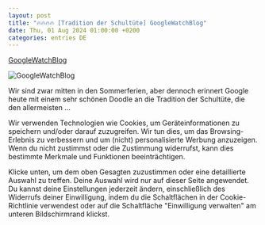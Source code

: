 ```yaml
---
layout: post
title: "🔥🔥🔥🔥 [Tradition der Schultüte] GoogleWatchBlog"
date: Thu, 01 Aug 2024 01:00:00 +0200
categories: entries DE
---
```

[GoogleWatchBlog](https://www.googlewatchblog.de/tag/tradition-der-schultuete/)

![GoogleWatchBlog](https://www.googlewatchblog.de/wp-content/uploads/Tradition-der-Schultuete-Google-Doodle.jpg)

Wir sind zwar mitten in den Sommerferien, aber dennoch erinnert Google heute mit einem sehr schönen Doodle an die Tradition der Schultüte, die den allermeisten ...

Wir verwenden Technologien wie Cookies, um Geräteinformationen zu speichern und/oder darauf zuzugreifen. Wir tun dies, um das Browsing-Erlebnis zu verbessern und um (nicht) personalisierte Werbung anzuzeigen. Wenn du nicht zustimmst oder die Zustimmung widerrufst, kann dies bestimmte Merkmale und Funktionen beeinträchtigen.

Klicke unten, um dem oben Gesagten zuzustimmen oder eine detaillierte Auswahl zu treffen. Deine Auswahl wird nur auf dieser Seite angewendet. Du kannst deine Einstellungen jederzeit ändern, einschließlich des Widerrufs deiner Einwilligung, indem du die Schaltflächen in der Cookie-Richtlinie verwendest oder auf die Schaltfläche "Einwilligung verwalten" am unteren Bildschirmrand klickst.

